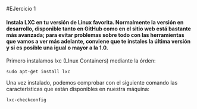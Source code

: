 #EJercicio 1

#### Instala LXC en tu versión de Linux favorita. Normalmente la versión en desarrollo, disponible tanto en GitHub como en el sitio web está bastante más avanzada; para evitar problemas sobre todo con las herramientas que vamos a ver más adelante, conviene que te instales la última versión y si es posible una igual o mayor a la 1.0.

Primero instalamos lxc (LInux Containers) mediante la órden:
	
	sudo apt-ǵet install lxc
    
Una vez instalado, podemos comprobar con el siguiente comando las características que están disponibles en nuestra máquina:

	lxc-checkconfig